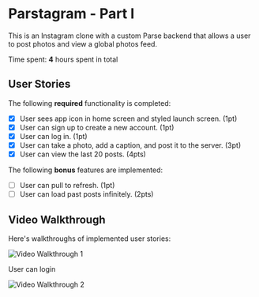 # Parstagram - Part I

This is an Instagram clone with a custom Parse backend that allows a user to post photos and view a global photos feed.

Time spent: **4** hours spent in total

## User Stories

The following **required** functionality is completed:

- [x] User sees app icon in home screen and styled launch screen. (1pt)
- [x] User can sign up to create a new account. (1pt)
- [x] User can log in. (1pt)
- [x] User can take a photo, add a caption, and post it to the server. (3pt)
- [x] User can view the last 20 posts. (4pts)

The following **bonus** features are implemented:

- [ ] User can pull to refresh. (1pt)
- [ ] User can load past posts infinitely. (2pts)

## Video Walkthrough

Here's walkthroughs of implemented user stories:

<img src='https://media0.giphy.com/media/wXM1zJOqZFII6zGWTe/giphy.gif' title='Video Walkthrough 1' width='' alt='Video Walkthrough 1' />

User can login

<img src='https://media4.giphy.com/media/f5bjvKqhUKjh5Dw4zB/giphy.gif' title='Video Walkthrough 2' width='' alt='Video Walkthrough 2' />
